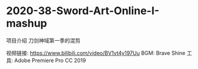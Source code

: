 # 2020-38-Sword-Art-Online-I-mashup


项目介绍
刀剑神域第一季的混剪


视频链接:  https://www.bilibili.com/video/BV1vt4y197Uu
BGM:  Brave Shine
工具:  Adobe Premiere Pro CC 2019
